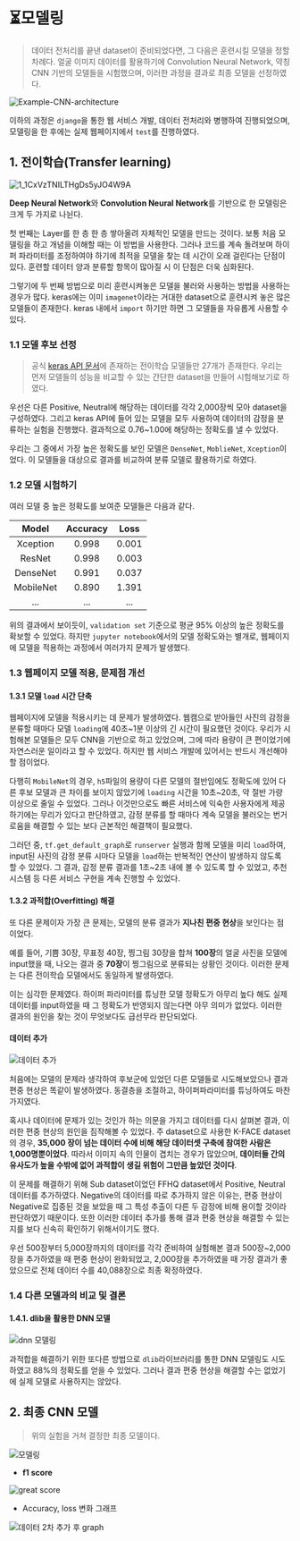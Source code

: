 # :hourglass_flowing_sand:모델링

> 데이터 전처리를 끝낸 dataset이 준비되었다면, 그 다음은 훈련시킬 모델을 정할 차례다. 얼굴 이미지 데이터를 활용하기에 Convolution Neural Network, 약칭 CNN 기반의 모델들을 시험했으며, 이러한 과정을 결과로 최종 모델을 선정하였다. 

![Example-CNN-architecture](https://user-images.githubusercontent.com/58945760/88549724-a1994800-d05b-11ea-9d49-73f884a88302.png)



 이하의 과정은 `django`을 통한 웹 서비스 개발, 데이터 전처리와 병행하여 진행되었으며, 모델링을 한 후에는 실제 웹페이지에서 `test`를 진행하였다.  



## 1. 전이학습(Transfer learning)

![1_1CxVzTNILTHgDs5yJO4W9A](https://user-images.githubusercontent.com/58945760/88550116-1ec4bd00-d05c-11ea-964f-6e868ef8f008.png)



**Deep Neural Network**와 **Convolution Neural Network**를 기반으로 한 모델링은 크게 두 가지로 나뉜다. 

 첫 번째는 Layer를 한 층 한 층 쌓아올려 자체적인 모델을 만드는 것이다. 보통 처음 모델링을 하고 개념을 이해할 때는 이 방법을 사용한다. 그러나 코드를 계속 돌려보며 하이퍼 파라미터를 조정하여야 하기에 최적을 모델을 찾는 데 시간이 오래 걸린다는 단점이 있다. 훈련할 데이터 양과 분류할 항목이 많아질 시 이 단점은 더욱 심화된다.  

 그렇기에 두 번째 방법으로 미리 훈련시켜놓은 모델을 불러와 사용하는 방법을 사용하는 경우가 많다. keras에는 이미 `imagenet`이라는 거대한 dataset으로 훈련시켜 놓은 많은 모델들이 존재한다. keras 내에서 `import` 하기만 하면 그 모델들을 자유롭게 사용할 수 있다.  

  

### 1.1 모델 후보 선정

> 공식 [keras API 문서](https://keras.io/api/applications/)에 존재하는 전이학습 모델들만 27개가 존재한다. 우리는 먼저 모델들의 성능을 비교할 수 있는 간단한 dataset을 만들어 시험해보기로 하였다. 

우선은 다른 Positive, Neutral에 해당하는 데이터를 각각 2,000장씩 모아 dataset을 구성하였다. 그리고 keras API에 들어 있는 모델을 모두 사용하여 데이터의 감정을 분류하는 실험을 진행했다. 결과적으로 0.76~1.00에 해당하는 정확도를 낼 수 있었다. 

우리는 그 중에서 가장 높은 정확도를 보인 모델은 `DenseNet`, `MoblieNet`, `Xception`이었다. 이 모델들을 대상으로 결과를 비교하여 분류 모델로 활용하기로 하였다. 



### 1.2  모델 시험하기

여러 모델 중 높은 정확도를 보여준 모델들은 다음과 같다.

|   Model   | Accuracy | Loss  |
| :-------: | :------: | :---: |
| Xception  |  0.998   | 0.001 |
|  ResNet   |  0.998   | 0.003 |
| DenseNet  |  0.991   | 0.037 |
| MobileNet |  0.890   | 1.391 |
|    ...    |   ...    |  ...  |

위의 결과에서 보이듯이, `validation set` 기준으로 평균 95% 이상의 높은 정확도를 확보할 수 있었다. 하지만 `jupyter notebook`에서의 모델 정확도와는 별개로, 웹페이지에 모델을 적용하는 과정에서 여러가지 문제가 발생했다. 



### 1.3 웹페이지 모델 적용, 문제점 개선

#### 1.3.1 모델 `load` 시간 단축

 웹페이지에 모델을 적용시키는 데 문제가 발생하였다. 웹캠으로 받아들인 사진의 감정을 분류할 때마다 모델 `loading`에 40초~1분 이상의 긴 시간이 필요했던 것이다. 우리가 시험해본 모델들은 모두 CNN을 기반으로 하고 있었으며, 그에 따라 용량이 큰 편이었기에 자연스러운 일이라고 할 수 있었다. 하지만 웹 서비스 개발에 있어서는 반드시 개선해야 할 점이었다. 

다행히 `MobileNet`의 경우, `h5`파일의 용량이 다른 모델의 절반임에도 정확도에 있어 다른 후보 모델과 큰 차이를 보이지 않았기에 `loading` 시간을 10초~20초, 약 절반 가량 이상으로 줄일 수 있었다. 그러나 이것만으로도 빠른 서비스에 익숙한 사용자에게 제공하기에는 무리가 있다고 판단하였고, 감정 분류를 할 때마다 계속 모델을 불러오는 번거로움을 해결할 수 있는 보다 근본적인 해결책이 필요했다. 

그러던 중, `tf.get_default_graph`로 `runserver` 실행과 함께 모델을 미리 `load`하여, input된 사진의 감정 분류 시마다 모델을 `load`하는 반복적인 연산이 발생하지 않도록 할 수 있었다. 그 결과, 감정 분류 결과를 1초~2초 내에 볼 수 있도록 할 수 있었고, 추천 시스템 등 다른 서비스 구현을 계속 진행할 수 있었다. 



#### 1.3.2 과적합(Overfitting) 해결

 또 다른 문제이자 가장 큰 문제는, 모델의 분류 결과가 **지나친 편중 현상**을 보인다는 점이었다. 

예를 들어, 기쁨 30장, 무표정 40장, 찡그림 30장을 합쳐 **100장**의 얼굴 사진을 모델에 input했을 때, 나오는 결과 중 **70장**이 찡그림으로 분류되는 상황인 것이다. 이러한 문제는 다른 전이학습 모델에서도 동일하게 발생하였다. 

이는 심각한 문제였다. 하이퍼 파라미터를 튜닝한 모델 정확도가 아무리 높다 해도 실제 데이터를 input하였을 때 그 정확도가 반영되지 않는다면 아무 의미가 없었다. 이러한 결과의 원인을 찾는 것이 무엇보다도 급선무라 판단되었다. 



#### 데이터 추가

![데이터 추가](https://user-images.githubusercontent.com/58945760/89427140-e026b500-d775-11ea-9a15-8f4246caa091.PNG)

처음에는 모델의 문제라 생각하여 후보군에 있었던 다른 모델들로 시도해보았으나 결과 편중 현상은 똑같이 발생하였다.  동결층을 조절하고, 하이퍼파라미터를 튜닝하여도 마찬가지였다. 

혹시나 데이터에 문제가 있는 것인가 하는 의문을 가지고 데이터를 다시 살펴본 결과, 이러한 편중 현상의 원인을 짐작해볼 수 있었다. 주 dataset으로 사용한 K-FACE dataset의 경우, **35,000 장이 넘는 데이터 수에 비해 해당 데이터셋 구축에 참여한 사람은 1,000명뿐이었다**. 따라서 이미지 속의 인물이 겹치는 경우가 많았으며, **데이터들 간의 유사도가 높을 수밖에 없어 과적합이 생길 위험이 그만큼 높았던 것이다**.  

이 문제를 해결하기 위해 Sub dataset이었던 FFHQ dataset에서 Positive, Neutral 데이터를 추가하였다. Negative의 데이터를 따로 추가하지 않은 이유는, 편중 현상이 Negative로 집중된 것을 보았을 때 그 특성 추출이 다른 두 감정에 비해 용이할 것이라 판단하였기 때문이다. 또한 이러한 데이터 추가를 통해 결과 편중 현상을 해결할 수 있는지를 보다 신속히 확인하기 위해서이기도 했다. 

우선 500장부터 5,000장까지의 데이터를 각각 준비하여 실험해본 결과 500장~2,000장을 추가하였을 때 편중 현상이 완화되었고, 2,000장을 추가하였을 때 가장 결과가 좋았으므로 전체 데이터 수를 40,088장으로 최종 확정하였다.

  

### 1.4 다른 모델과의 비교 및 결론

#### 1.4.1. dlib을 활용한 DNN 모델

![dnn 모델링](https://user-images.githubusercontent.com/58945760/92468980-06c18b00-f20f-11ea-8514-0bfd6940cf41.PNG)

과적합을 해결하기 위한 또다른 방법으로 `dlib`라이브러리를 통한 DNN 모델링도 시도하였고 88%의 정확도를 얻을 수 있었다.  그러나 결과 편중 현상을 해결할 수는 없었기에 실제 모델로 사용하지는 않았다. 

 

## 2. 최종 CNN 모델

> 위의 실험을 거쳐 결정한 최종 모델이다.

![모델링](https://user-images.githubusercontent.com/58945760/90897416-0d26c900-e400-11ea-9e12-f8195f3eacaa.PNG)



- **f1 score** 

![great score](https://user-images.githubusercontent.com/58945760/89898306-6ed67e80-dc1b-11ea-92d0-d5e5d3cf2aae.PNG)

- Accuracy, loss 변화 그래프

![데이터 2차 추가 후 graph](https://user-images.githubusercontent.com/58945760/89898248-56666400-dc1b-11ea-86e2-641e30628d75.PNG)

